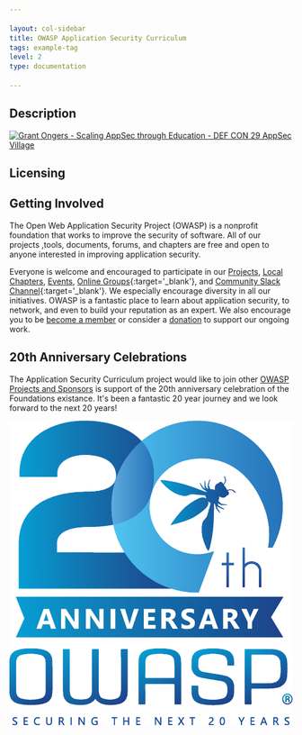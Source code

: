 ```yaml
---

layout: col-sidebar
title: OWASP Application Security Curriculum
tags: example-tag
level: 2
type: documentation

---
```

## Description

[![Grant Ongers - Scaling AppSec through Education - DEF CON 29 AppSec Village](https://yt-embed.herokuapp.com/embed?v=5Rzfvs2Jde4)](https://www.youtube.com/watch?v=5Rzfvs2Jde4 "Grant Ongers - Scaling AppSec through Education - DEF CON 29 AppSec Village")

## Licensing

## Getting Involved
The Open Web Application Security Project (OWASP) is a nonprofit foundation that works to improve the security of software. All of our projects ,tools, documents, forums, and chapters are free and open to anyone interested in improving application security. 

Everyone is welcome and encouraged to participate in our [Projects](/projects), [Local Chapters](/chapters), [Events](/events), [Online Groups](https://groups.google.com/a/owasp.com/){:target='_blank'}, and [Community Slack Channel](https://owasp.slack.com/){:target='_blank'}. We especially encourage diversity in all our initiatives. OWASP is a fantastic place to learn about application security, to network, and even to build your reputation as an expert. We also encourage you to be [become a member](/membership) or consider a [donation](/donate) to support our ongoing work.

## 20th Anniversary Celebrations
The Application Security Curriculum project would like to join other [OWASP Projects and Sponsors](https://20thanniversary.owasp.org/supporters/) is support of the 20th anniversary celebration of the Foundations existance. It's been a fantastic 20 year journey and we look forward to the next 20 years!

![20th Anniversary Celebrations](assets/images/OWASP_20th_Anniversary.jpg)

